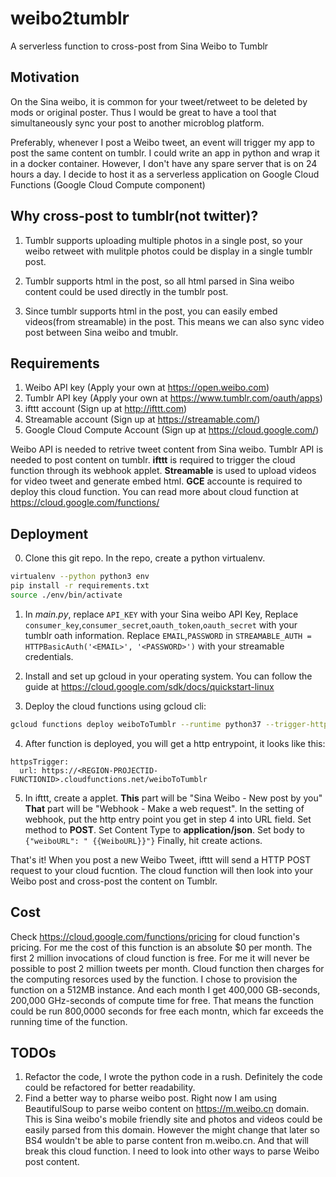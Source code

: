 # weibo2tumblr
A serverless function to cross-post from Sina Weibo to Tumblr

## Motivation

On the Sina weibo, it is common for your tweet/retweet to be deleted by mods or original poster. Thus I would be great to have a tool that simultaneously sync your post to another microblog platform. 

Preferably, whenever I post a Weibo tweet, an event will trigger my app to post the same content on tumblr. I could write an app in python and wrap it in a docker container. However, I don't have any spare server that is on 24 hours a day. I decide to host it as a serverless application on Google Cloud Functions (Google Cloud Compute component)

## Why cross-post to tumblr(not twitter)?

1. Tumblr supports uploading multiple photos in a single post, so your weibo retweet with mulitple photos could be display in a single tumblr post.

2. Tumblr supports html in the post, so all html parsed in Sina weibo content could be used directly in the tumblr post.

3. Since tumblr supports html in the post, you can easily embed videos(from streamable) in the post. This means we can also sync video post between Sina weibo and tmublr.

## Requirements

1. Weibo API key (Apply your own at https://open.weibo.com)
2. Tumblr API key (Apply your own at https://www.tumblr.com/oauth/apps)
3. ifttt account (Sign up at http://ifttt.com)
4. Streamable account (Sign up at https://streamable.com/)
5. Google Cloud Compute Account (Sign up at https://cloud.google.com/)

Weibo API is needed to retrive tweet content from Sina weibo. Tumblr API is needed to post content on tumblr. **ifttt** is required to trigger the cloud function through its webhook applet. **Streamable** is used to upload videos for video tweet and generate embed html. **GCE** accounte is required to deploy this cloud function. You can read more about cloud function at https://cloud.google.com/functions/

## Deployment

0. Clone this git repo. In the repo, create a python virtualenv.

```bash
virtualenv --python python3 env
pip install -r requirements.txt
source ./env/bin/activate
```

1. In *main.py*, replace `API_KEY` with your Sina weibo API Key, Replace `consumer_key`,`consumer_secret`,`oauth_token`,`oauth_secret` with your tumblr oath information. Replace `EMAIL`,`PASSWORD` in `STREAMABLE_AUTH = HTTPBasicAuth('<EMAIL>', '<PASSWORD>')` with your streamable credentials. 

2. Install and set up gcloud in your operating system. You can follow the guide at https://cloud.google.com/sdk/docs/quickstart-linux

3. Deploy the cloud functions using gcloud cli:

```bash
gcloud functions deploy weiboToTumblr --runtime python37 --trigger-http --memory=512MB
```

4. After function is deployed, you will get a http entrypoint, it looks like this:

```
httpsTrigger:
  url: https://<REGION-PROJECTID-FUNCTIONID>.cloudfunctions.net/weiboToTumblr
```

5. In ifttt, create a applet. **This** part will be "Sina Weibo - New post by you" **That** part will be "Webhook - Make a web request". In the setting of webhook, put the http entry point you get in step 4 into URL field. Set method to **POST**. Set Content Type to **application/json**. Set body to `{"weiboURL": " {{WeiboURL}}"}` Finally, hit create actions. 

That's it! When you post a new Weibo Tweet, ifttt will send a HTTP POST request to your cloud fucntion. The cloud function will then look into your Weibo post and cross-post the content on Tumblr.

## Cost

Check https://cloud.google.com/functions/pricing for cloud function's pricing. For me the cost of this function is an absolute $0 per month. The first 2 million invocations of cloud function is free. For me it will never be possible to post 2 million tweets per month. Cloud function then charges for the computing resorces used by the function. I chose to provision the function on a 512MB instance. And each month I get 400,000 GB-seconds, 200,000 GHz-seconds of compute time for free. That means the function could be run 800,0000 seconds for free each montn, which far exceeds the running time of the function. 

## TODOs

1. Refactor the code, I wrote the python code in a rush. Definitely the code could be refactored for better readability. 
2. Find a better way to pharse weibo post. Right now I am using BeautifulSoup to parse weibo content on https://m.weibo.cn domain. This is Sina weibo's mobile friendly site and photos and videos could be easily parsed from this domain. However the might change that later so BS4 wouldn't be able to parse content fron m.weibo.cn. And that will break this cloud function. I need to look into other ways to parse Weibo post content.
